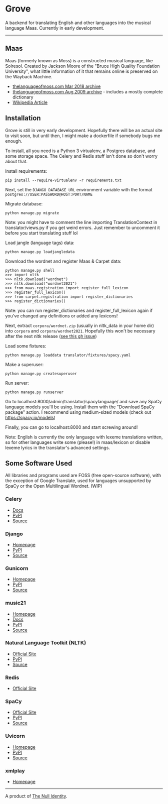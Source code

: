 # Grove

A backend for translating English and other languages into the musical language Maas. Currently in early development.

---

## Maas

Maas (formerly known as Moss) is a constructed musical language, like Solresol.
Created by Jackson Moore of the &quot;Bruce High Quality Foundation University&quot;,
what little information of it that remains online is preserved on the Wayback Machine.

- [thelanguageofmoss.com Mar 2018 archive](https://web.archive.org/web/20180311194718/http://www.thelanguageofmoss.com/)
- [thelanguageofmoss.com Aug 2009 archive](https://web.archive.org/web/20090813110752/http://www.thelanguageofmoss.com/) - includes a mostly complete dictionary
- [Wikipedia Article](<https://en.wikipedia.org/wiki/Moss_(language)>)

## Installation

Grove is still in very early development.
Hopefully there will be an actual site to visit soon,
but until then, I might make a dockerfile if somebody bugs me enough.

To install, all you need is a Python 3 virtualenv, a Postgres database, and some storage space.
The Celery and Redis stuff isn't done so don't worry about that.

Install requirements:

`pip install --require-virtualenv -r requirements.txt`

Next, set the `DJANGO_DATABASE_URL` environment variable
with the format `postgres://USER:PASSWORD@HOST:PORT/NAME`

Migrate database:

`python manage.py migrate`

Note: you might have to comment the line importing TranslationContext in translator/views.py if you get weird errors.
Just remember to uncomment it before you start translating stuff lol

Load jangle (language tags) data:

`python manage.py loadjangledata`

Download the wordnet and register Maas & Carpet data:

```
python manage.py shell
>>> import nltk
>>> nltk.download("wordnet")
>>> nltk.download("wordnet2021")
>>> from maas.registration import register_full_lexicon
>>> register_full_lexicon()
>>> from carpet.registration import register_dictionaries
>>> register_dictionaries()
```

Note: you can run register_dictionaries and register_full_lexicon again if you've changed any definitions or added any lexicons!

Next, extract `corpora/wordnet.zip` (usually in nltk_data in your home dir) into `corpora` and `corpora/wordnet2021`.
Hopefully this won't be necessary after the next nltk release ([see this gh issue](https://github.com/nltk/nltk/issues/30510))

Load some fixtures:

`python manage.py loaddata translator/fixtures/spacy.yaml`

Make a superuser:

`python manage.py createsuperuser`

Run server:

`python manage.py runserver`

Go to localhost:8000/admin/translator/spacylanguage/ and save any SpaCy language models you'll be using.
Install them with the &quot;Download SpaCy package&quot; action.
I recommend using medium-sized models (check out https://spacy.io/models)

Finally, you can go to localhost:8000 and start screwing around!

Note: English is currently the only language with lexeme translations written,
so for other languages write some (please!) in maas/lexicon
or disable lexeme lyrics in the translator's advanced settings.

## Some Software Used

All libraries and programs used are FOSS (free open-source software), with the exception of Google Translate, used for languages unsupported by SpaCy or the Open Multilingual Wordnet. (WIP)

### Celery

- [Docs](https://docs.celeryq.dev/en/stable/index.html)
- [PyPI](https://pypi.org/project/celery/)
- [Source](https://github.com/celery/celery)

### Django

- [Homepage](https://www.djangoproject.com/)
- [PyPI](https://pypi.org/project/Django/)
- [Source](https://github.com/django/django)

### Gunicorn

- [Homepage](https://gunicorn.org/)
- [PyPI](https://pypi.org/project/gunicorn/)
- [Source](https://github.com/benoitc/gunicorn)

### music21

- [Homepage](https://web.mit.edu/music21/)
- [Docs](https://web.mit.edu/music21/doc/index.html)
- [PyPI](https://pypi.org/project/music21/)
- [Source](https://github.com/cuthbertLab/music21/)

### Natural Language Toolkit (NLTK)

- [Official Site](https://www.nltk.org/)
- [PyPI](https://pypi.org/project/nltk/)
- [Source](https://github.com/nltk/nltk)

### Redis

- [Official Site](https://redis.io/)

### SpaCy

- [Official Site](https://spacy.io/)
- [PyPI](https://pypi.org/project/spacy/)
- [Source](https://github.com/explosion/spaCy)

### Uvicorn

- [Homepage](https://www.uvicorn.org/)
- [PyPI](https://pypi.org/project/uvicorn/)
- [Source](https://github.com/encode/uvicorn/)

### xmlplay

- [Homepage](https://wim.vree.org/js3/xmlplay_index.html)

---

A product of [The Null Identity](https://society.nullring.xyz/).
